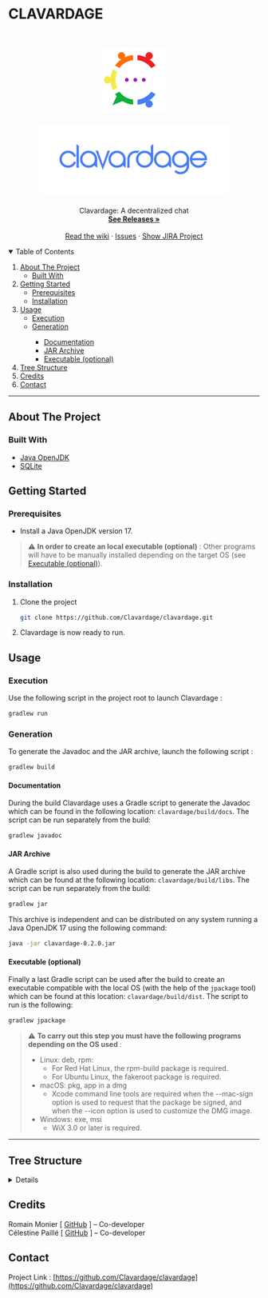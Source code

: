 # CLAVARDAGE

<!-- PROJECT LOGO -->
<br />
<p align="center">
  <a href="https://github.com/Clavardage/clavardage">
    <img src="clavardage/src/main/resources/img/icons/icon.png" alt="Logo" width="130">
  </a>

<h3 align="center"><a href="https://github.com/Clavardage/clavardage"><img src="clavardage/src/main/resources/img/assets/title.png" alt="clavardage" width="380"></a></h3>

  <p align="center">
    Clavardage: A decentralized chat
    <br />
    <a href="https://github.com/Clavardage/clavardage/releases"><strong>See Releases »</strong></a>
    <br />
    <br />
    <a href="https://github.com/Clavardage/clavardage/wiki">Read the wiki</a>
    ·
    <a href="https://github.com/Clavardage/clavardage/issues">Issues</a>
    ·
    <a href="https://insa-clavardage.atlassian.net/jira/software/projects/CLAV/boards/1">Show JIRA Project</a>
  </p>

<!-- TABLE OF CONTENTS -->
<details open="open">
  <summary>Table of Contents</summary>
  <ol>
    <li>
      <a href="#about-the-project">About The Project</a>
      <ul>
        <li><a href="#built-with">Built With</a></li>
      </ul>
    </li>
    <li>
      <a href="#getting-started">Getting Started</a>
      <ul>
        <li><a href="#prerequisites">Prerequisites</a></li>
        <li><a href="#installation">Installation</a></li>
      </ul>
    </li>
    <li>
      <a href="#usage">Usage</a>
      <ul>
        <li><a href="#execution">Execution</a></li>
        <li><a href="#generation">Generation</a></li>
        <ul>
           <li><a href="#documentation">Documentation</a></li>
           <li><a href="#jar-archive">JAR Archive</a></li>
           <li><a href="#executable-optional">Executable (optional)</a></li>
        </ul>
      </ul>
    <li><a href="#tree-structure">Tree Structure</a></li>
    <li><a href="#credits">Credits</a></li>
    <li><a href="#contact">Contact</a></li>

  </ol>
</details>

***

<!-- ABOUT THE PROJECT -->
## About The Project


### Built With
* [Java OpenJDK](https://openjdk.java.net/)
* [SQLite](https://sqlite.org/)

<!-- GETTING STARTED -->
## Getting Started

### Prerequisites

* Install a Java OpenJDK version 17.

> :warning: **In order to create an local executable (optional)** : Other programs will have to be manually installed depending on the target OS (see <a href="#executable-optional">Executable (optional)</a>).



### Installation

1. Clone the project
   ```sh
   git clone https://github.com/Clavardage/clavardage.git
   ```
2. Clavardage is now ready to run.

<!-- USAGE EXAMPLES -->
## Usage

### Execution

Use the following script in the project root to launch Clavardage :
  ```sh
  gradlew run
  ```

### Generation

To generate the Javadoc and the JAR archive, launch the following script :
  ```sh
  gradlew build
  ```

#### Documentation

During the build Clavardage uses a Gradle script to generate the Javadoc which can be found in the following location: `clavardage/build/docs`.
The script can be run separately from the build:
  ```sh
  gradlew javadoc
  ```

#### JAR Archive

A Gradle script is also used during the build to generate the JAR archive which can be found at the following location: `clavardage/build/libs`.
The script can be run separately from the build:
  ```sh
  gradlew jar
  ```
This archive is independent and can be distributed on any system running a Java OpenJDK 17 using the following command:
  ```sh
  java -jar clavardage-0.2.0.jar
  ```

#### Executable (optional)

Finally a last Gradle script can be used after the build to create an executable compatible with the local OS (with the help of the `jpackage` tool) which can be found at this location: `clavardage/build/dist`.
The script to run is the following:
  ```sh
  gradlew jpackage
  ```

> :warning: **To carry out this step you must have the following programs depending on the OS used** :
> * Linux: deb, rpm:
>    * For Red Hat Linux, the rpm-build package is required.
>    * For Ubuntu Linux, the fakeroot package is required.
> * macOS: pkg, app in a dmg
>    * Xcode command line tools are required when the --mac-sign option is used to request that the package be signed, and when the --icon option is used to customize the DMG image.
> * Windows: exe, msi
>    * WiX 3.0 or later is required.

***

<!-- TREE STRUCTURE -->
## Tree Structure
<details>

_TODO_

</details>

<!-- CREDITS -->
## Credits

Romain Monier [ [GitHub](https://github.com/rmonier) ] – Co-developer
<br>
Célestine Paillé [ [GitHub](https://github.com/clestinepa) ] – Co-developer

<!-- CONTACT -->
## Contact

Project Link : [https://github.com/Clavardage/clavardage](https://github.com/Clavardage/clavardage)

